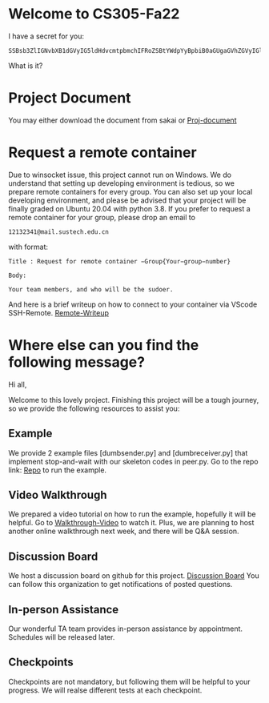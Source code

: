 # Welcome to CS305-Fa22

I have a secret for you:
```
SSBsb3ZlIGNvbXB1dGVyIG5ldHdvcmtpbmchIFRoZSBtYWdpYyBpbiB0aGUgaGVhZGVyIGlzIDUyMzA1IQ==
```
What is it?

# Project Document
You may either download the document from sakai or [Proj-document](https://github.com/SUSTech-CS305-Fall22/.github/blob/main/CS305Project%20-%20Programming%20-%20Congestion%20Control.pdf)

# Request a remote container
Due to winsocket issue, this project cannot run on Windows. We do understand that setting up developing environment is tedious, so we prepare remote containers for every group. You can also set up your local developing environment, and please be advised that your project will be finally graded on Ubuntu 20.04 with python 3.8. If you prefer to request a remote container for your group, please drop an email to 
```
12132341@mail.sustech.edu.cn
```
with format:
```
Title : Request for remote container −Group{Your−group−number}

Body:

Your team members, and who will be the sudoer.
```
And here is a brief writeup on how to connect to your container via VScode SSH-Remote. [Remote-Writeup](https://github.com/SUSTech-CS305-Fall22/.github/blob/main/Remote_Container_HOWTO.pdf)

# Where else can you find the following message?

Hi all,

Welcome to this lovely project. Finishing this project will be a tough journey, so we provide the following resources to assist you:

## Example
We provide 2 example files [dumbsender.py] and [dumbreceiver.py] that implement stop-and-wait with our skeleton codes in peer.py. Go to the repo link: [Repo](https://github.com/SUSTech-CS305-Fall22/CS305-Project-Skeleton) to run the example.

## Video Walkthrough
We prepared a video tutorial on how to run the example, hopefully it will be helpful. Go to [Walkthrough-Video](https://www.bilibili.com/video/BV1Se4y1g7Fs) to watch it. Plus, we are planning to host another online walkthrough next week, and there will be Q&A session.

## Discussion Board
We host a discussion board on github for this project. [Discussion Board](https://github.com/orgs/SUSTech-CS305-Fall22/discussions) You can follow this organization to get notifications of posted questions.

## In-person Assistance
Our wonderful TA team provides in-person assistance by appointment. Schedules will be released later.

## Checkpoints
Checkpoints are not mandatory, but following them will be helpful to your progress. We will realse different tests at each checkpoint.
